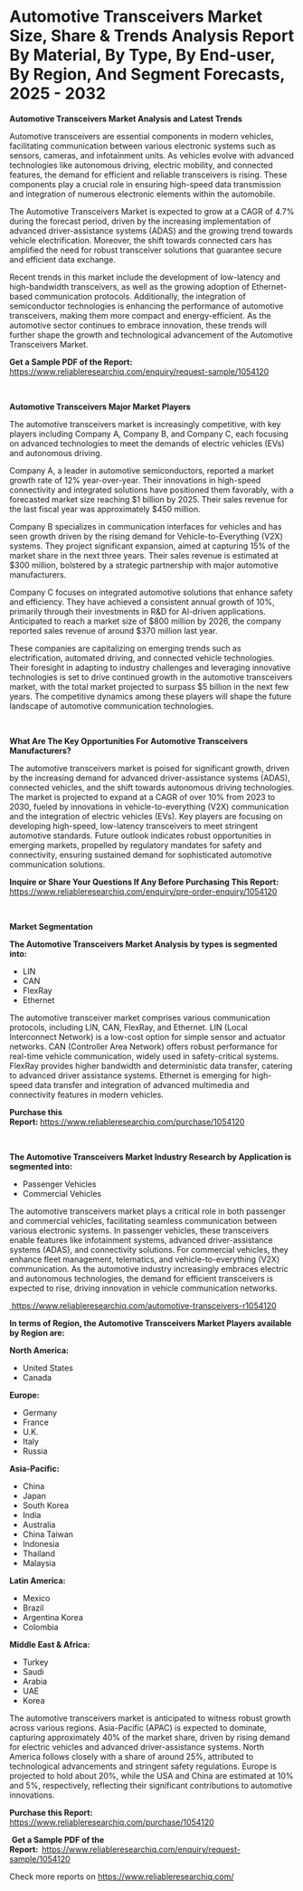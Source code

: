 <p><h1>Automotive Transceivers Market Size, Share & Trends Analysis Report By Material, By Type, By End-user, By Region, And Segment Forecasts, 2025 - 2032</h1></p><p><strong>Automotive Transceivers Market Analysis and Latest Trends</strong></p>
<p><p>Automotive transceivers are essential components in modern vehicles, facilitating communication between various electronic systems such as sensors, cameras, and infotainment units. As vehicles evolve with advanced technologies like autonomous driving, electric mobility, and connected features, the demand for efficient and reliable transceivers is rising. These components play a crucial role in ensuring high-speed data transmission and integration of numerous electronic elements within the automobile.</p><p>The Automotive Transceivers Market is expected to grow at a CAGR of 4.7% during the forecast period, driven by the increasing implementation of advanced driver-assistance systems (ADAS) and the growing trend towards vehicle electrification. Moreover, the shift towards connected cars has amplified the need for robust transceiver solutions that guarantee secure and efficient data exchange.</p><p>Recent trends in this market include the development of low-latency and high-bandwidth transceivers, as well as the growing adoption of Ethernet-based communication protocols. Additionally, the integration of semiconductor technologies is enhancing the performance of automotive transceivers, making them more compact and energy-efficient. As the automotive sector continues to embrace innovation, these trends will further shape the growth and technological advancement of the Automotive Transceivers Market.</p></p>
<p><strong>Get a Sample PDF of the Report:&nbsp;</strong> <a href="https://www.reliableresearchiq.com/enquiry/request-sample/1054120?utm_campaign=2469&utm_medium=2&utm_source=Github&utm_content=ia&utm_term=30032025&utm_id=automotive-transceivers">https://www.reliableresearchiq.com/enquiry/request-sample/1054120</a></p>
<p>&nbsp;</p>
<p><strong>Automotive Transceivers Major Market Players</strong></p>
<p><p>The automotive transceivers market is increasingly competitive, with key players including Company A, Company B, and Company C, each focusing on advanced technologies to meet the demands of electric vehicles (EVs) and autonomous driving.</p><p>Company A, a leader in automotive semiconductors, reported a market growth rate of 12% year-over-year. Their innovations in high-speed connectivity and integrated solutions have positioned them favorably, with a forecasted market size reaching $1 billion by 2025. Their sales revenue for the last fiscal year was approximately $450 million.</p><p>Company B specializes in communication interfaces for vehicles and has seen growth driven by the rising demand for Vehicle-to-Everything (V2X) systems. They project significant expansion, aimed at capturing 15% of the market share in the next three years. Their sales revenue is estimated at $300 million, bolstered by a strategic partnership with major automotive manufacturers.</p><p>Company C focuses on integrated automotive solutions that enhance safety and efficiency. They have achieved a consistent annual growth of 10%, primarily through their investments in R&D for AI-driven applications. Anticipated to reach a market size of $800 million by 2026, the company reported sales revenue of around $370 million last year.</p><p>These companies are capitalizing on emerging trends such as electrification, automated driving, and connected vehicle technologies. Their foresight in adapting to industry challenges and leveraging innovative technologies is set to drive continued growth in the automotive transceivers market, with the total market projected to surpass $5 billion in the next few years. The competitive dynamics among these players will shape the future landscape of automotive communication technologies.</p></p>
<p>&nbsp;</p>
<p><strong>What Are The Key Opportunities For Automotive Transceivers Manufacturers?</strong></p>
<p><p>The automotive transceivers market is poised for significant growth, driven by the increasing demand for advanced driver-assistance systems (ADAS), connected vehicles, and the shift towards autonomous driving technologies. The market is projected to expand at a CAGR of over 10% from 2023 to 2030, fueled by innovations in vehicle-to-everything (V2X) communication and the integration of electric vehicles (EVs). Key players are focusing on developing high-speed, low-latency transceivers to meet stringent automotive standards. Future outlook indicates robust opportunities in emerging markets, propelled by regulatory mandates for safety and connectivity, ensuring sustained demand for sophisticated automotive communication solutions.</p></p>
<p><strong>Inquire or Share Your Questions If Any Before Purchasing This Report:</strong> <a href="https://www.reliableresearchiq.com/enquiry/pre-order-enquiry/1054120?utm_campaign=2469&utm_medium=2&utm_source=Github&utm_content=ia&utm_term=30032025&utm_id=automotive-transceivers">https://www.reliableresearchiq.com/enquiry/pre-order-enquiry/1054120</a></p>
<p>&nbsp;</p>
<p><strong>Market Segmentation</strong></p>
<p><strong>The Automotive Transceivers Market Analysis by types is segmented into:</strong></p>
<p><ul><li>LIN</li><li>CAN</li><li>FlexRay</li><li>Ethernet</li></ul></p>
<p><p>The automotive transceiver market comprises various communication protocols, including LIN, CAN, FlexRay, and Ethernet. LIN (Local Interconnect Network) is a low-cost option for simple sensor and actuator networks. CAN (Controller Area Network) offers robust performance for real-time vehicle communication, widely used in safety-critical systems. FlexRay provides higher bandwidth and deterministic data transfer, catering to advanced driver assistance systems. Ethernet is emerging for high-speed data transfer and integration of advanced multimedia and connectivity features in modern vehicles.</p></p>
<p><strong>Purchase this Report:&nbsp;</strong><a href="https://www.reliableresearchiq.com/purchase/1054120?utm_campaign=2469&utm_medium=2&utm_source=Github&utm_content=ia&utm_term=30032025&utm_id=automotive-transceivers">https://www.reliableresearchiq.com/purchase/1054120</a></p>
<p>&nbsp;</p>
<p><strong>The Automotive Transceivers Market Industry Research by Application is segmented into:</strong></p>
<p><ul><li>Passenger Vehicles</li><li>Commercial Vehicles</li></ul></p>
<p><p>The automotive transceivers market plays a critical role in both passenger and commercial vehicles, facilitating seamless communication between various electronic systems. In passenger vehicles, these transceivers enable features like infotainment systems, advanced driver-assistance systems (ADAS), and connectivity solutions. For commercial vehicles, they enhance fleet management, telematics, and vehicle-to-everything (V2X) communication. As the automotive industry increasingly embraces electric and autonomous technologies, the demand for efficient transceivers is expected to rise, driving innovation in vehicle communication networks.</p></p>
<p><a href="https://www.reliableresearchiq.com/automotive-transceivers-r1054120?utm_campaign=2469&utm_medium=2&utm_source=Github&utm_content=ia&utm_term=30032025&utm_id=automotive-transceivers">&nbsp;https://www.reliableresearchiq.com/automotive-transceivers-r1054120</a></p>
<p><strong>In terms of Region, the Automotive Transceivers Market Players available by Region are:</strong></p>
<p>
    <p> <strong> North America: </strong>
        <ul>
            <li>United States</li>
            <li>Canada</li>
        </ul>
        </p> 
    <p> <strong> Europe: </strong>
        <ul>
            <li>Germany</li>
            <li>France</li>
            <li>U.K.</li>
            <li>Italy</li>
            <li>Russia</li>
        </ul>
        </p> 
    <p> <strong> Asia-Pacific: </strong>
        <ul>
            <li>China</li>
            <li>Japan</li>
            <li>South Korea</li>
            <li>India</li>
            <li>Australia</li>
            <li>China Taiwan</li>
            <li>Indonesia</li>
            <li>Thailand</li>
            <li>Malaysia</li>
        </ul>
        </p> 
    <p> <strong> Latin America: </strong>
        <ul>
            <li>Mexico</li>
            <li>Brazil</li>
            <li>Argentina Korea</li>
            <li>Colombia</li>
        </ul>
        </p> 
    <p> <strong> Middle East & Africa: </strong>
        <ul>
            <li>Turkey</li>
            <li>Saudi</li>
            <li>Arabia</li>
            <li>UAE</li>
            <li>Korea</li>
        </ul>
    </p>
    </p>
<p><p>The automotive transceivers market is anticipated to witness robust growth across various regions. Asia-Pacific (APAC) is expected to dominate, capturing approximately 40% of the market share, driven by rising demand for electric vehicles and advanced driver-assistance systems. North America follows closely with a share of around 25%, attributed to technological advancements and stringent safety regulations. Europe is projected to hold about 20%, while the USA and China are estimated at 10% and 5%, respectively, reflecting their significant contributions to automotive innovations.</p></p>
<p><strong>Purchase this Report: </strong><a href="https://www.reliableresearchiq.com/purchase/1054120?utm_campaign=2469&utm_medium=2&utm_source=Github&utm_content=ia&utm_term=30032025&utm_id=automotive-transceivers">https://www.reliableresearchiq.com/purchase/1054120</a></p>
<p>&nbsp;<strong>Get a Sample PDF of the Report:&nbsp;&nbsp;</strong><a href="https://www.reliableresearchiq.com/enquiry/request-sample/1054120?utm_campaign=2469&utm_medium=2&utm_source=Github&utm_content=ia&utm_term=30032025&utm_id=automotive-transceivers">https://www.reliableresearchiq.com/enquiry/request-sample/1054120</a></p>
<p><strong></strong></p>
<p>Check more reports on <a href="https://www.reliableresearchiq.com/?utm_campaign=2469&utm_medium=2&utm_source=Github&utm_content=ia&utm_term=30032025&utm_id=automotive-transceivers">https://www.reliableresearchiq.com/</a></p>
